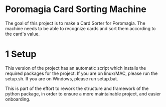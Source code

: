 # Poromagia Card Sorting Machine
The goal of this project is to make a Card Sorter for Poromagia. The machine needs to be able to recognize cards and sort them according to the card's value.

# 1 Setup
This version of the project has an automatic script which installs the required packages for the project.
If you are on linux/MAC, please run the setup.sh.
If you are on Windows, please run setup.bat.

This is part of the effort to rework the structure and framework of the python package, in order to ensure a more maintainable project, and easier onboarding.